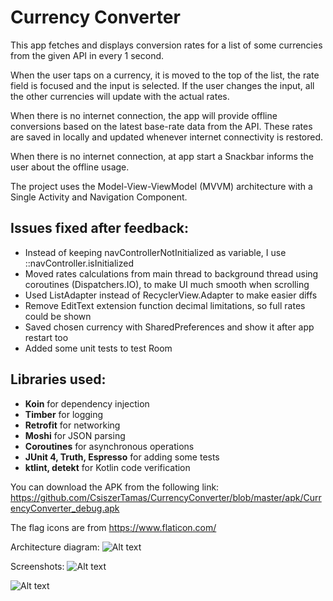 # Currency Converter

This app fetches and displays conversion rates for a list of some currencies from the given API in every 1 second.

When the user taps on a currency, it is moved to the top of the list, the rate field is focused and the input is selected. If the user changes the input, all the other currencies will update with the actual rates.

When there is no internet connection, the app will provide offline conversions based on the latest base-rate data from the API.
These rates are saved in locally and updated whenever internet connectivity is restored.

When there is no internet connection, at app start a Snackbar informs the user about the offline usage.

The project uses the Model-View-ViewModel (MVVM) architecture with a Single Activity and Navigation Component.

## Issues fixed after feedback:
* Instead of keeping navControllerNotInitialized as variable, I use ::navController.isInitialized
* Moved rates calculations from main thread to background thread using coroutines (Dispatchers.IO), to make UI much smooth when scrolling
* Used ListAdapter instead of RecyclerView.Adapter to make easier diffs
* Remove EditText extension function decimal limitations, so full rates could be shown
* Saved chosen currency with SharedPreferences and show it after app restart too
* Added some unit tests to test Room

## Libraries used:
* **Koin** for dependency injection
* **Timber** for logging
* **Retrofit** for networking
* **Moshi** for JSON parsing
* **Coroutines** for asynchronous operations
* **JUnit 4, Truth, Espresso** for adding some tests
* **ktlint, detekt** for Kotlin code verification

You can download the APK from the following link:
https://github.com/CsiszerTamas/CurrencyConverter/blob/master/apk/CurrencyConverter_debug.apk

The flag icons are from
https://www.flaticon.com/

Architecture diagram:
![Alt text](https://user-images.githubusercontent.com/31385348/102409162-43afd180-3ff7-11eb-98e1-84d335bc42d7.png "Architecture diagram")

Screenshots:
![Alt text](https://user-images.githubusercontent.com/31385348/102409180-490d1c00-3ff7-11eb-8fdd-033a517198cf.png "Light mode")

![Alt text](https://user-images.githubusercontent.com/31385348/102409184-4ad6df80-3ff7-11eb-8a65-9c88183c3459.png "Dark mode")

